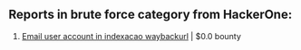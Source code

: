 ## Reports in brute force category from HackerOne:

1. [Email  user account in indexacao waybackurl](https://hackerone.com/reports/1880929) | $0.0 bounty

